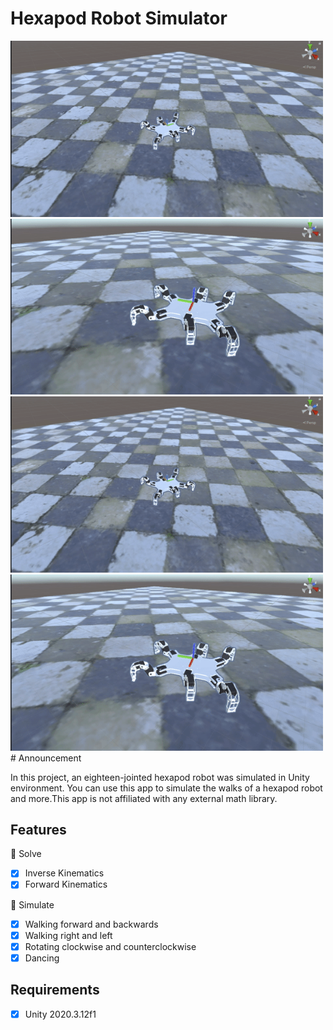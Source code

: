 # Hexapod Robot Simulator 
<tr>
<td><img src="https://github.com/enesvardar/hexapod-spider/blob/main/images/walk.gif" width="500"/></td>
<td><img src="https://github.com/enesvardar/hexapod-spider/blob/main/images/rotation.gif" width="500"/></td>
</tr>


<tr>
<td><img src="https://github.com/enesvardar/hexapod-spider/blob/main/images/walk.gif" width="500"/></td>
<td><img src="https://github.com/enesvardar/hexapod-spider/blob/main/images/rotation.gif" width="500"/></td>
</tr>
# Announcement

In this project, an eighteen-jointed hexapod robot was simulated in Unity environment. You can use this app to simulate the walks of a hexapod robot and more.This app is not affiliated with any external math library. 

## Features

🎉 Solve

- [x] Inverse Kinematics
- [x] Forward Kinematics

🎉 Simulate

- [x] Walking forward and backwards
- [x] Walking right and left
- [x] Rotating clockwise and counterclockwise
- [x] Dancing

## Requirements

- [x] Unity 2020.3.12f1 


